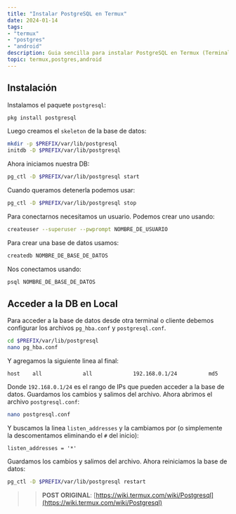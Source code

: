 ```yaml
---
title: "Instalar PostgreSQL en Termux"
date: 2024-01-14
tags: 
- "termux"
- "postgres"
- "android"
description: Guia sencilla para instalar PostgreSQL en Termux (Terminal de comando para Android)
topic: termux,postgres,android
---
```


## Instalación

Instalamos el paquete `postgresql`:

```bash
pkg install postgresql
```

Luego creamos el `skeleton` de la base de datos:

```bash
mkdir -p $PREFIX/var/lib/postgresql
initdb -D $PREFIX/var/lib/postgresql
```

Ahora iniciamos nuestra DB:

```bash
pg_ctl -D $PREFIX/var/lib/postgresql start
```

Cuando queramos detenerla podemos usar:

```bash
pg_ctl -D $PREFIX/var/lib/postgresql stop
```

Para conectarnos necesitamos un usuario. Podemos crear uno usando:

```bash
createuser --superuser --pwprompt NOMBRE_DE_USUARIO
```

Para crear una base de datos usamos:

```bash
createdb NOMBRE_DE_BASE_DE_DATOS
```

Nos conectamos usando:

```bash
psql NOMBRE_DE_BASE_DE_DATOS
```

## Acceder a la DB en Local

Para acceder a la base de datos desde otra terminal o cliente debemos configurar los archivos `pg_hba.conf` y `postgresql.conf`.

```bash
cd $PREFIX/var/lib/postgresql
nano pg_hba.conf
```

Y agregamos la siguiente linea al final:

```
host    all             all             192.168.0.1/24          md5
```

Donde `192.168.0.1/24` es el rango de IPs que pueden acceder a la base de datos. Guardamos los cambios y salimos del archivo. Ahora abrimos el archivo `postgresql.conf`:

```bash
nano postgresql.conf
```

Y buscamos la linea `listen_addresses` y la cambiamos por (o simplemente la descomentamos eliminando el `#` del inicio):

```
listen_addresses = '*'
```

Guardamos los cambios y salimos del archivo. Ahora reiniciamos la base de datos:

```bash
pg_ctl -D $PREFIX/var/lib/postgresql restart
```

>> **POST ORIGINAL**: [https://wiki.termux.com/wiki/Postgresql](https://wiki.termux.com/wiki/Postgresql)